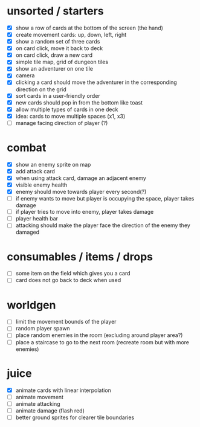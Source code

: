 # unsorted / starters

- [x] show a row of cards at the bottom of the screen (the hand)
- [x] create movement cards: up, down, left, right
- [x] show a random set of three cards
- [x] on card click, move it back to deck
- [x] on card click, draw a new card
- [x] simple tile map, grid of dungeon tiles
- [x] show an adventurer on one tile
- [x] camera
- [x] clicking a card should move the adventurer in the corresponding direction on the grid
- [x] sort cards in a user-friendly order
- [x] new cards should pop in from the bottom like toast
- [x] allow multiple types of cards in one deck
- [x] idea: cards to move multiple spaces (x1, x3)
- [ ] manage facing direction of player (?)

# combat

- [x] show an enemy sprite on map
- [x] add attack card
- [x] when using attack card, damage an adjacent enemy
- [x] visible enemy health
- [x] enemy should move towards player every second(?)
- [ ] if enemy wants to move but player is occupying the space, player takes damage
- [ ] if player tries to move into enemy, player takes damage
- [ ] player health bar
- [ ] attacking should make the player face the direction of the enemy they damaged

# consumables / items / drops

- [ ] some item on the field which gives you a card
- [ ] card does not go back to deck when used

# worldgen

- [ ] limit the movement bounds of the player
- [ ] random player spawn
- [ ] place random enemies in the room (excluding around player area?)
- [ ] place a staircase to go to the next room (recreate room but with more enemies)

# juice

- [x] animate cards with linear interpolation
- [ ] animate movement
- [ ] animate attacking
- [ ] animate damage (flash red)
- [ ] better ground sprites for clearer tile boundaries
